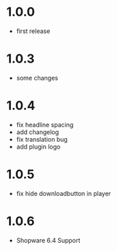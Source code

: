 # 1.0.0

- first release

# 1.0.3

- some changes

# 1.0.4

- fix headline spacing
- add changelog
- fix translation bug
- add plugin logo

# 1.0.5

- fix hide downloadbutton in player

# 1.0.6

- Shopware 6.4 Support
